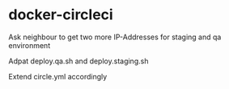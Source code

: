 # docker-circleci

Ask neighbour to get two more IP-Addresses for staging and qa environment

Adpat deploy.qa.sh and deploy.staging.sh

Extend circle.yml accordingly
